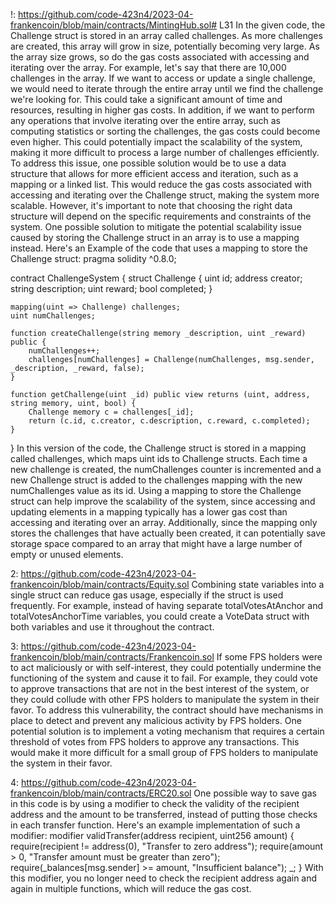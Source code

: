 !:
https://github.com/code-423n4/2023-04-frankencoin/blob/main/contracts/MintingHub.sol# L31
In the given code, the Challenge struct is stored in an array called challenges. As more challenges are created, this array will grow in size, potentially becoming very large. As the array size grows, so do the gas costs associated with accessing and iterating over the array.
For example, let's say that there are 10,000 challenges in the array. If we want to access or update a single challenge, we would need to iterate through the entire array until we find the challenge we're looking for. This could take a significant amount of time and resources, resulting in higher gas costs.
In addition, if we want to perform any operations that involve iterating over the entire array, such as computing statistics or sorting the challenges, the gas costs could become even higher. This could potentially impact the scalability of the system, making it more difficult to process a large number of challenges efficiently.
To address this issue, one possible solution would be to use a data structure that allows for more efficient access and iteration, such as a mapping or a linked list. This would reduce the gas costs associated with accessing and iterating over the Challenge struct, making the system more scalable. However, it's important to note that choosing the right data structure will depend on the specific requirements and constraints of the system.
One possible solution to mitigate the potential scalability issue caused by storing the Challenge struct in an array is to use a mapping instead. Here's an Example of the code that uses a mapping to store the Challenge struct:
pragma solidity ^0.8.0;

contract ChallengeSystem {
    struct Challenge {
        uint id;
        address creator;
        string description;
        uint reward;
        bool completed;
    }
    
    mapping(uint => Challenge) challenges;
    uint numChallenges;
    
    function createChallenge(string memory _description, uint _reward) public {
        numChallenges++;
        challenges[numChallenges] = Challenge(numChallenges, msg.sender, _description, _reward, false);
    }
    
    function getChallenge(uint _id) public view returns (uint, address, string memory, uint, bool) {
        Challenge memory c = challenges[_id];
        return (c.id, c.creator, c.description, c.reward, c.completed);
    }
}
In this version of the code, the Challenge struct is stored in a mapping called challenges, which maps uint ids to Challenge structs. Each time a new challenge is created, the numChallenges counter is incremented and a new Challenge struct is added to the challenges mapping with the new numChallenges value as its id.
Using a mapping to store the Challenge struct can help improve the scalability of the system, since accessing and updating elements in a mapping typically has a lower gas cost than accessing and iterating over an array. Additionally, since the mapping only stores the challenges that have actually been created, it can potentially save storage space compared to an array that might have a large number of empty or unused elements.


2:
https://github.com/code-423n4/2023-04-frankencoin/blob/main/contracts/Equity.sol
Combining state variables into a single struct can reduce gas usage, especially if the struct is used frequently. For example, instead of having separate totalVotesAtAnchor and totalVotesAnchorTime variables, you could create a VoteData struct with both variables and use it throughout the contract.


3:
https://github.com/code-423n4/2023-04-frankencoin/blob/main/contracts/Frankencoin.sol
If some FPS holders were to act maliciously or with self-interest, they could potentially undermine the functioning of the system and cause it to fail. For example, they could vote to approve transactions that are not in the best interest of the system, or they could collude with other FPS holders to manipulate the system in their favor.
To address this vulnerability, the contract should have mechanisms in place to detect and prevent any malicious activity by FPS holders. One potential solution is to implement a voting mechanism that requires a certain threshold of votes from FPS holders to approve any transactions. This would make it more difficult for a small group of FPS holders to manipulate the system in their favor.

4:
https://github.com/code-423n4/2023-04-frankencoin/blob/main/contracts/ERC20.sol
One possible way to save gas in this code is by using a modifier to check the validity of the recipient address and the amount to be transferred, instead of putting those checks in each transfer function.
Here's an example implementation of such a modifier:
modifier validTransfer(address recipient, uint256 amount) {
    require(recipient != address(0), "Transfer to zero address");
    require(amount > 0, "Transfer amount must be greater than zero");
    require(_balances[msg.sender] >= amount, "Insufficient balance");
    _;
}
With this modifier, you no longer need to check the recipient address again and again in multiple functions, which will reduce the gas cost.